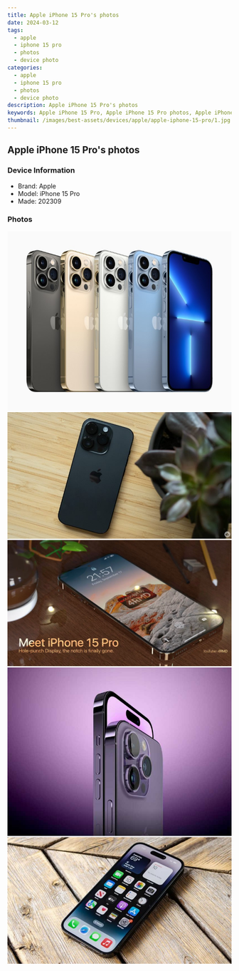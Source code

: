```yaml
---
title: Apple iPhone 15 Pro's photos
date: 2024-03-12
tags: 
  - apple
  - iphone 15 pro
  - photos
  - device photo
categories: 
  - apple
  - iphone 15 pro
  - photos
  - device photo
description: Apple iPhone 15 Pro's photos
keywords: Apple iPhone 15 Pro, Apple iPhone 15 Pro photos, Apple iPhone 15 Pro device photo
thumbnail: /images/best-assets/devices/apple/apple-iphone-15-pro/1.jpg
---
```


## Apple iPhone 15 Pro's photos

### Device Information

- Brand: Apple
- Model: iPhone 15 Pro
- Made: 202309

### Photos

![/images/best-assets/devices/apple/apple-iphone-15-pro/1.jpg](/images/best-assets/devices/apple/apple-iphone-15-pro/1.jpg)
![/images/best-assets/devices/apple/apple-iphone-15-pro/2.jpg](/images/best-assets/devices/apple/apple-iphone-15-pro/2.jpg)
![/images/best-assets/devices/apple/apple-iphone-15-pro/3.jpg](/images/best-assets/devices/apple/apple-iphone-15-pro/3.jpg)
![/images/best-assets/devices/apple/apple-iphone-15-pro/4.jpg](/images/best-assets/devices/apple/apple-iphone-15-pro/4.jpg)
![/images/best-assets/devices/apple/apple-iphone-15-pro/5.jpg](/images/best-assets/devices/apple/apple-iphone-15-pro/5.jpg)
